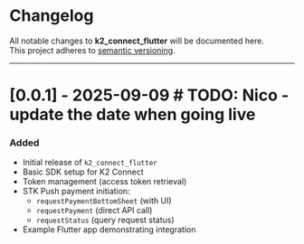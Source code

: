 # Changelog

All notable changes to **k2_connect_flutter** will be documented here.  
This project adheres to [semantic versioning](https://semver.org/).

---

# [0.0.1] - 2025-09-09 # TODO: Nico - update the date when going live
### Added
- Initial release of `k2_connect_flutter`
- Basic SDK setup for K2 Connect
- Token management (access token retrieval)
- STK Push payment initiation:
  - `requestPaymentBottomSheet` (with UI)
  - `requestPayment` (direct API call)
  - `requestStatus` (query request status)
- Example Flutter app demonstrating integration
